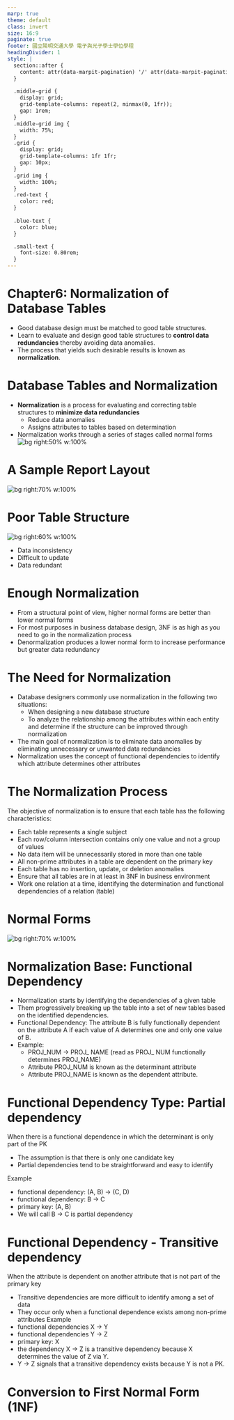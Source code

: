 ```yaml
---
marp: true
theme: default
class: invert
size: 16:9
paginate: true
footer: 國立陽明交通大學 電子與光子學士學位學程
headingDivider: 1
style: |
  section::after {
    content: attr(data-marpit-pagination) '/' attr(data-marpit-pagination-total);
  }
  
  .middle-grid {
    display: grid;
    grid-template-columns: repeat(2, minmax(0, 1fr));
    gap: 1rem;
  }
  .middle-grid img {
    width: 75%;
  }
  .grid {
    display: grid;
    grid-template-columns: 1fr 1fr;
    gap: 10px;
  }
  .grid img {
    width: 100%;
  }
  .red-text {
    color: red;
  }
  
  .blue-text {
    color: blue;  
  }

  .small-text {
    font-size: 0.80rem;
  }
---
```

# Chapter6: Normalization of Database Tables
- Good database design must be matched to good table structures. 
- Learn to evaluate and design good table structures to **control data redundancies** thereby avoiding data anomalies.
- The process that yields such desirable results is known as **normalization**.

# Database Tables and Normalization
- <span class="blue-text">**Normalization**</span> is a process for evaluating and correcting table structures to **minimize data redundancies** 
  - Reduce data anomalies
  - Assigns attributes to tables based on determination
- Normalization works through a series of stages called normal forms
![bg right:50% w:100%](https://www.c-sharpcorner.com/UploadFile/nipuntomar/normalization-and-its-types/Images/Norm.gif)

# A Sample Report Layout
![bg right:70% w:100%](restricted/CTable06_01.jpg)

# Poor Table Structure
![bg right:60% w:100%](restricted/CFig06_01.jpg)
- Data inconsistency
- Difficult to update
- Data redundant

# Enough Normalization
- From a structural point of view, higher normal forms are better than lower normal forms
- For most purposes in business database design, 3NF is as high as you need to go in the normalization process
- Denormalization produces a lower normal form to increase performance but greater data redundancy

# The Need for Normalization
- Database designers commonly use normalization in the following two situations:
  - When designing a new database structure
  - To analyze the relationship among the attributes within each entity and determine if the structure can be improved through normalization
- The main goal of normalization is to eliminate data anomalies by eliminating unnecessary or unwanted data redundancies
- Normalization uses the concept of functional dependencies to identify which attribute determines other attributes

# The Normalization Process
The objective of normalization is to ensure that each table has the following characteristics:
- Each table represents a single subject
- Each row/column intersection contains only one value and not a group of values
- No data item will be unnecessarily stored in more than one table
- All non-prime attributes in a table are dependent on the primary key
- Each table has no insertion, update, or deletion anomalies
- Ensure that all tables are in at least in 3NF in business environment
- Work one relation at a time, identifying the determination and functional dependencies of a relation (table)

# Normal Forms
![bg right:70% w:100%](restricted/CTable06_02.jpg)

# Normalization Base: Functional Dependency
- Normalization starts by identifying the dependencies of a given table
- Them progressively breaking up the table into a set of new tables based on the identified dependencies.
- Functional Dependency: The attribute B is fully functionally dependent on the attribute A if each value of A determines one and only one value of B.
- Example: 
  - PROJ_NUM → PROJ_ NAME (read as PROJ_ NUM functionally determines PROJ_NAME)
  - Attribute PROJ_NUM is known as the determinant attribute
  - Attribute PROJ_NAME is known as the dependent attribute.

# Functional Dependency Type: Partial dependency
When there is a functional dependence in which the determinant is only part of the PK
- The assumption is that there is only one candidate key 
- Partial dependencies tend to be straightforward and easy to identify

Example
- functional dependency: (A, B) &rarr; (C, D)
- functional dependency: B &rarr; C
- primary key: (A, B)
- We will call B &rarr; C is partial dependency 

# Functional Dependency - Transitive dependency
When the attribute is dependent on another attribute that is not part of the primary key
- Transitive dependencies are more difficult to identify among a set of data
- They occur only when a functional dependence exists among non-prime attributes
Example
- functional dependencies X → Y
- functional dependencies Y → Z
- primary key: X 
- the dependency X → Z is a transitive dependency because X determines the value of Z via Y. 
- Y → Z signals that a transitive dependency exists because Y is not a PK.

# Conversion to First Normal Form (1NF) 